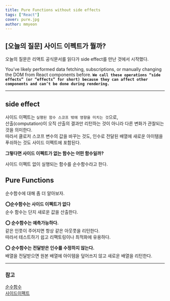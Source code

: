 ```yaml
---
title: Pure Functions without side effects
tags: ["React"]
cover: pure.jpg
author: mmyeon
---
```


## [오늘의 질문] 사이드 이펙트가 뭘까?

오늘의 질문은 리액트 공식문서를 읽다가 side effect를 만난 것에서 시작했다.

You’ve likely performed data fetching, subscriptions, or manually changing the DOM from React components before. <b> `We call these operations “side effects” (or “effects” for short) because they can affect other components and can’t be done during rendering.`</b>

---

## side effect

사이드 이펙트는 `실행된 함수 스코프 밖에 영향을 미치는 것`으로,<br>
산출(computation)이 오직 산출의 결과만 리턴하는 것이 아니라
다른 변화가 관찰되는 것을 의미한다.
<br>
따라서 클로저 스코프 변수의 값을 바꾸는 것도, 인수로 전달된 배열에 새로운 아이템을 푸쉬하는 것도 사이드 이펙트에 포함된다.

<b>그렇다면 사이드 이펙트가 없는 함수는 어떤 함수일까?</b>

사이드 이펙트 없이 실행되는 함수를 순수함수라고 한다.

## Pure Functions

순수함수에 대해 좀 더 알아보자.

<b>⭕순수함수는 사이드 이펙트가 없다</b><br>
순수 함수는 단지 새로운 값을 산출한다.

<b> ⭕ 순수함수는 예측가능하다.</b><br>
같은 인풋이 주어지면 항상 같은 아웃풋을 리턴한다.<br>
따라서 테스트하기 쉽고 리팩토링이나 최적화에 유용하다.

<b> ⭕ 순수함수는 전달받은 인수를 수정하지 않는다.</b><br>
배열을 전달받으면 원본 배열에 아이템을 덮어쓰지 않고
새로운 배열을 리턴한다.

---

### 참고

[순수함수](https://egghead.io/lessons/react-redux-pure-and-impure-functions)<br>
[사이드이펙트](https://www.reddit.com/r/reactjs/comments/8avfej/what_does_side_effects_mean_in_react/)
